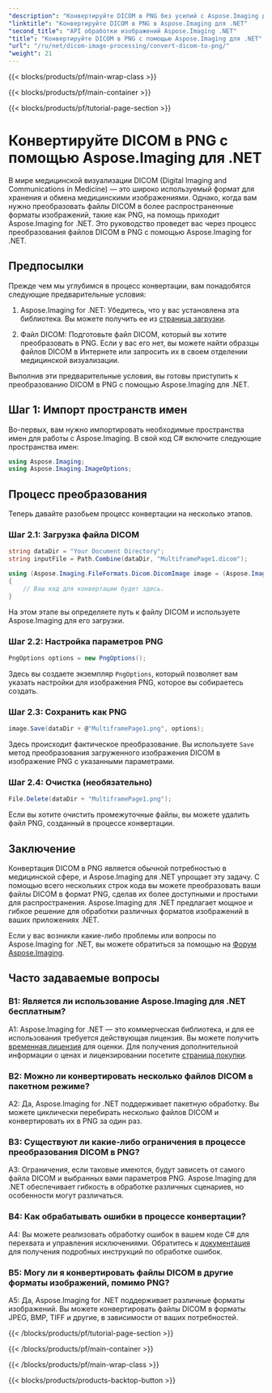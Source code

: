 ```yaml
---
"description": "Конвертируйте DICOM в PNG без усилий с Aspose.Imaging для .NET. Оптимизируйте обмен медицинскими изображениями."
"linktitle": "Конвертируйте DICOM в PNG в Aspose.Imaging для .NET"
"second_title": "API обработки изображений Aspose.Imaging .NET"
"title": "Конвертируйте DICOM в PNG с помощью Aspose.Imaging для .NET"
"url": "/ru/net/dicom-image-processing/convert-dicom-to-png/"
"weight": 21
---
```


{{< blocks/products/pf/main-wrap-class >}}

{{< blocks/products/pf/main-container >}}

{{< blocks/products/pf/tutorial-page-section >}}

# Конвертируйте DICOM в PNG с помощью Aspose.Imaging для .NET

В мире медицинской визуализации DICOM (Digital Imaging and Communications in Medicine) — это широко используемый формат для хранения и обмена медицинскими изображениями. Однако, когда вам нужно преобразовать файлы DICOM в более распространенные форматы изображений, такие как PNG, на помощь приходит Aspose.Imaging for .NET. Это руководство проведет вас через процесс преобразования файлов DICOM в PNG с помощью Aspose.Imaging for .NET.

## Предпосылки

Прежде чем мы углубимся в процесс конвертации, вам понадобятся следующие предварительные условия:

1. Aspose.Imaging for .NET: Убедитесь, что у вас установлена эта библиотека. Вы можете получить ее из [страница загрузки](https://releases.aspose.com/imaging/net/).

2. Файл DICOM: Подготовьте файл DICOM, который вы хотите преобразовать в PNG. Если у вас его нет, вы можете найти образцы файлов DICOM в Интернете или запросить их в своем отделении медицинской визуализации.

Выполнив эти предварительные условия, вы готовы приступить к преобразованию DICOM в PNG с помощью Aspose.Imaging для .NET.

## Шаг 1: Импорт пространств имен

Во-первых, вам нужно импортировать необходимые пространства имен для работы с Aspose.Imaging. В свой код C# включите следующие пространства имен:

```csharp
using Aspose.Imaging;
using Aspose.Imaging.ImageOptions;
```

## Процесс преобразования

Теперь давайте разобьем процесс конвертации на несколько этапов.

### Шаг 2.1: Загрузка файла DICOM

```csharp
string dataDir = "Your Document Directory";
string inputFile = Path.Combine(dataDir, "MultiframePage1.dicom");

using (Aspose.Imaging.FileFormats.Dicom.DicomImage image = (Aspose.Imaging.FileFormats.Dicom.DicomImage)Image.Load(inputFile))
{
    // Ваш код для конвертации будет здесь.
}
```

На этом этапе вы определяете путь к файлу DICOM и используете Aspose.Imaging для его загрузки.

### Шаг 2.2: Настройка параметров PNG

```csharp
PngOptions options = new PngOptions();
```

Здесь вы создаете экземпляр `PngOptions`, который позволяет вам указать настройки для изображения PNG, которое вы собираетесь создать.

### Шаг 2.3: Сохранить как PNG

```csharp
image.Save(dataDir + @"MultiframePage1.png", options);
```

Здесь происходит фактическое преобразование. Вы используете `Save` метод преобразования загруженного изображения DICOM в изображение PNG с указанными параметрами.

### Шаг 2.4: Очистка (необязательно)

```csharp
File.Delete(dataDir + "MultiframePage1.png");
```

Если вы хотите очистить промежуточные файлы, вы можете удалить файл PNG, созданный в процессе конвертации.

## Заключение

Конвертация DICOM в PNG является обычной потребностью в медицинской сфере, и Aspose.Imaging для .NET упрощает эту задачу. С помощью всего нескольких строк кода вы можете преобразовать ваши файлы DICOM в формат PNG, сделав их более доступными и простыми для распространения. Aspose.Imaging для .NET предлагает мощное и гибкое решение для обработки различных форматов изображений в ваших приложениях .NET.

Если у вас возникли какие-либо проблемы или вопросы по Aspose.Imaging for .NET, вы можете обратиться за помощью на [Форум Aspose.Imaging](https://forum.aspose.com/).

## Часто задаваемые вопросы

### В1: Является ли использование Aspose.Imaging для .NET бесплатным?

A1: Aspose.Imaging for .NET — это коммерческая библиотека, и для ее использования требуется действующая лицензия. Вы можете получить [временная лицензия](https://purchase.aspose.com/temporary-license/) для оценки. Для получения дополнительной информации о ценах и лицензировании посетите [страница покупки](https://purchase.aspose.com/buy).

### В2: Можно ли конвертировать несколько файлов DICOM в пакетном режиме?

A2: Да, Aspose.Imaging for .NET поддерживает пакетную обработку. Вы можете циклически перебирать несколько файлов DICOM и конвертировать их в PNG за один раз.

### В3: Существуют ли какие-либо ограничения в процессе преобразования DICOM в PNG?

A3: Ограничения, если таковые имеются, будут зависеть от самого файла DICOM и выбранных вами параметров PNG. Aspose.Imaging для .NET обеспечивает гибкость в обработке различных сценариев, но особенности могут различаться.

### В4: Как обрабатывать ошибки в процессе конвертации?

A4: Вы можете реализовать обработку ошибок в вашем коде C# для перехвата и управления исключениями. Обратитесь к [документация](https://reference.aspose.com/imaging/net/) для получения подробных инструкций по обработке ошибок.

### В5: Могу ли я конвертировать файлы DICOM в другие форматы изображений, помимо PNG?

A5: Да, Aspose.Imaging for .NET поддерживает различные форматы изображений. Вы можете конвертировать файлы DICOM в форматы JPEG, BMP, TIFF и другие, в зависимости от ваших потребностей.

{{< /blocks/products/pf/tutorial-page-section >}}

{{< /blocks/products/pf/main-container >}}

{{< /blocks/products/pf/main-wrap-class >}}

{{< blocks/products/products-backtop-button >}}